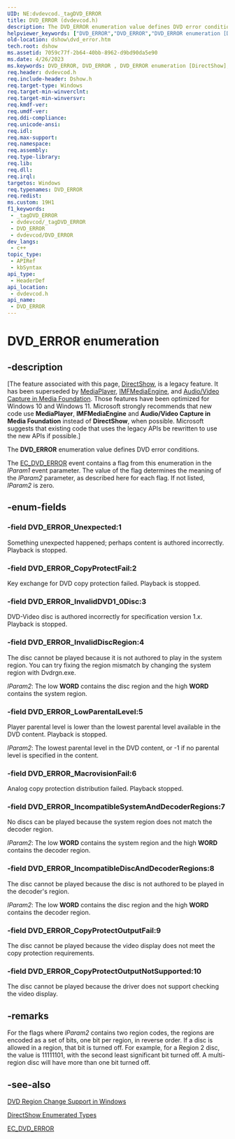 ```yaml
---
UID: NE:dvdevcod._tagDVD_ERROR
title: DVD_ERROR (dvdevcod.h)
description: The DVD_ERROR enumeration value defines DVD error conditions.
helpviewer_keywords: ["DVD_ERROR","DVD_ERROR","DVD_ERROR enumeration [DirectShow]","DVD_ERROREnumeration","DVD_ERROR_CopyProtectFail","DVD_ERROR_CopyProtectOutputFail","DVD_ERROR_CopyProtectOutputNotSupported","DVD_ERROR_IncompatibleDiscAndDecoderRegions","DVD_ERROR_IncompatibleSystemAndDecoderRegions","DVD_ERROR_InvalidDVD1_0Disc","DVD_ERROR_InvalidDiscRegion","DVD_ERROR_LowParentalLevel","DVD_ERROR_MacrovisionFail","DVD_ERROR_Unexpected","dshow.dvd_error","dvdevcod/DVD_ERROR","dvdevcod/DVD_ERROR_CopyProtectFail","dvdevcod/DVD_ERROR_CopyProtectOutputFail","dvdevcod/DVD_ERROR_CopyProtectOutputNotSupported","dvdevcod/DVD_ERROR_IncompatibleDiscAndDecoderRegions","dvdevcod/DVD_ERROR_IncompatibleSystemAndDecoderRegions","dvdevcod/DVD_ERROR_InvalidDVD1_0Disc","dvdevcod/DVD_ERROR_InvalidDiscRegion","dvdevcod/DVD_ERROR_LowParentalLevel","dvdevcod/DVD_ERROR_MacrovisionFail","dvdevcod/DVD_ERROR_Unexpected"]
old-location: dshow\dvd_error.htm
tech.root: dshow
ms.assetid: 7059c77f-2b64-40bb-8962-d9bd90da5e90
ms.date: 4/26/2023
ms.keywords: DVD_ERROR, DVD_ERROR , DVD_ERROR enumeration [DirectShow], DVD_ERROREnumeration, DVD_ERROR_CopyProtectFail, DVD_ERROR_CopyProtectOutputFail, DVD_ERROR_CopyProtectOutputNotSupported, DVD_ERROR_IncompatibleDiscAndDecoderRegions, DVD_ERROR_IncompatibleSystemAndDecoderRegions, DVD_ERROR_InvalidDVD1_0Disc, DVD_ERROR_InvalidDiscRegion, DVD_ERROR_LowParentalLevel, DVD_ERROR_MacrovisionFail, DVD_ERROR_Unexpected, dshow.dvd_error, dvdevcod/DVD_ERROR, dvdevcod/DVD_ERROR_CopyProtectFail, dvdevcod/DVD_ERROR_CopyProtectOutputFail, dvdevcod/DVD_ERROR_CopyProtectOutputNotSupported, dvdevcod/DVD_ERROR_IncompatibleDiscAndDecoderRegions, dvdevcod/DVD_ERROR_IncompatibleSystemAndDecoderRegions, dvdevcod/DVD_ERROR_InvalidDVD1_0Disc, dvdevcod/DVD_ERROR_InvalidDiscRegion, dvdevcod/DVD_ERROR_LowParentalLevel, dvdevcod/DVD_ERROR_MacrovisionFail, dvdevcod/DVD_ERROR_Unexpected
req.header: dvdevcod.h
req.include-header: Dshow.h
req.target-type: Windows
req.target-min-winverclnt: 
req.target-min-winversvr: 
req.kmdf-ver: 
req.umdf-ver: 
req.ddi-compliance: 
req.unicode-ansi: 
req.idl: 
req.max-support: 
req.namespace: 
req.assembly: 
req.type-library: 
req.lib: 
req.dll: 
req.irql: 
targetos: Windows
req.typenames: DVD_ERROR
req.redist: 
ms.custom: 19H1
f1_keywords:
 - _tagDVD_ERROR
 - dvdevcod/_tagDVD_ERROR
 - DVD_ERROR
 - dvdevcod/DVD_ERROR
dev_langs:
 - c++
topic_type:
 - APIRef
 - kbSyntax
api_type:
 - HeaderDef
api_location:
 - dvdevcod.h
api_name:
 - DVD_ERROR
---
```


# DVD_ERROR enumeration


## -description

\[The feature associated with this page, [DirectShow](/windows/win32/directshow/directshow), is a legacy feature. It has been superseded by [MediaPlayer](/uwp/api/Windows.Media.Playback.MediaPlayer), [IMFMediaEngine](/windows/win32/api/mfmediaengine/nn-mfmediaengine-imfmediaengine), and [Audio/Video Capture in Media Foundation](windows/win32/medfound/audio-video-capture-in-media-foundation). Those features have been optimized for Windows 10 and Windows 11. Microsoft strongly recommends that new code use **MediaPlayer**, **IMFMediaEngine** and **Audio/Video Capture in Media Foundation** instead of **DirectShow**, when possible. Microsoft suggests that existing code that uses the legacy APIs be rewritten to use the new APIs if possible.\]

The <b>DVD_ERROR</b> enumeration value defines DVD error conditions.



The <a href="/windows/desktop/DirectShow/ec-dvd-error">EC_DVD_ERROR</a> event contains a flag from this enumeration in the <i>lParam1</i> event parameter. The value of the flag determines the meaning of the <i>lParam2</i> parameter, as described here for each flag. If not listed, <i>lParam2</i> is zero.

## -enum-fields

### -field DVD_ERROR_Unexpected:1

Something unexpected happened; perhaps content is authored incorrectly. Playback is stopped.

### -field DVD_ERROR_CopyProtectFail:2

Key exchange for DVD copy protection failed. Playback is stopped.

### -field DVD_ERROR_InvalidDVD1_0Disc:3

DVD-Video disc is authored incorrectly for specification version 1.<i>x</i>. Playback is stopped.

### -field DVD_ERROR_InvalidDiscRegion:4

The disc cannot be played because it is not authored to play in the system region. You can try fixing the region mismatch by changing the system region with Dvdrgn.exe.

<i>lParam2</i>: The low <b>WORD</b> contains the disc region and the high <b>WORD</b> contains the system region.

### -field DVD_ERROR_LowParentalLevel:5

Player parental level is lower than the lowest parental level available in the DVD content. Playback is stopped.

<i>lParam2</i>: The lowest parental level in the DVD content, or -1 if no parental level is specified in the content.

### -field DVD_ERROR_MacrovisionFail:6

Analog copy protection distribution failed. Playback stopped.

### -field DVD_ERROR_IncompatibleSystemAndDecoderRegions:7

No discs can be played because the system region does not match the decoder region.

<i>lParam2</i>: The low <b>WORD</b> contains the system region and the high <b>WORD</b> contains the decoder region.

### -field DVD_ERROR_IncompatibleDiscAndDecoderRegions:8

The disc cannot be played because the disc is not authored to be played in the decoder's region.

<i>lParam2</i>: The low <b>WORD</b> contains the disc region and the high <b>WORD</b> contains the decoder region.

### -field DVD_ERROR_CopyProtectOutputFail:9

The disc cannot be played because the video display does not meet the copy protection requirements.

### -field DVD_ERROR_CopyProtectOutputNotSupported:10

The disc cannot be played because the driver does not support checking the video display.

## -remarks

For the flags where <i>lParam2</i> contains two region codes, the regions are encoded as a set of bits, one bit per region, in reverse order. If a disc is allowed in a region, that bit is turned off. For example, for a Region 2 disc, the value is 11111101, with the second least significant bit turned off. A multi-region disc will have more than one bit turned off.

## -see-also

<a href="/windows/desktop/DirectShow/dvd-region-change-support-in-windows">DVD Region Change Support in Windows</a>



<a href="/windows/desktop/DirectShow/directshow-enumerated-types">DirectShow Enumerated Types</a>



<a href="/windows/desktop/DirectShow/ec-dvd-error">EC_DVD_ERROR</a>
